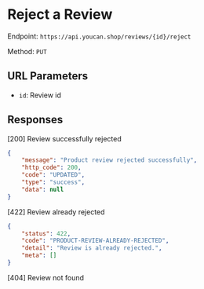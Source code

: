 # Reject a Review

Endpoint: `https://api.youcan.shop/reviews/{id}/reject` 

Method: `PUT`

## URL Parameters

- `id`: Review id

## Responses

[200] Review successfully rejected

```json
{
    "message": "Product review rejected successfully",
    "http_code": 200,
    "code": "UPDATED",
    "type": "success",
    "data": null
}
```

[422] Review already rejected

```json
{
    "status": 422,
    "code": "PRODUCT-REVIEW-ALREADY-REJECTED",
    "detail": "Review is already rejected.",
    "meta": []
}
```

[404] Review not found
